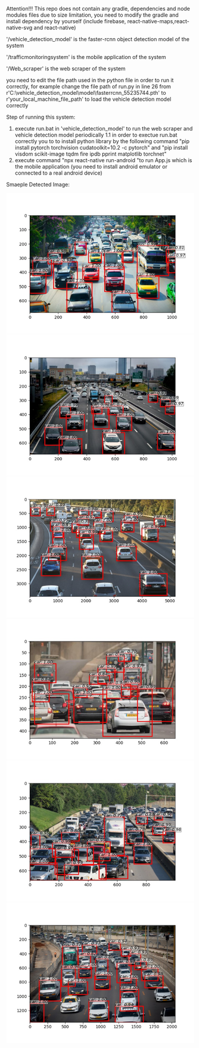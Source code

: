 Attention!!!
This repo does not contain any gradle, dependencies and node modules files due to size limitation, you need to modify the gradle and install dependency by yourself (include firebase, react-native-maps,react-native-svg and react-native)

'/vehicle_detection_model' is the faster-rcnn object detection model of the system

'/trafficmonitoringsystem' is the mobile application of the system

'/Web_scraper' is the web scraper of the system

you need to edit the file path used in the python file in order to run it correctly, for example change the file path of run.py in line 26 from r'C:\vehicle_detection_model\model\fasterrcnn_55235744.pth' to r'your_local_machine_file_path' to load the vehicle detection model correctly

Step of running this system:
1. execute run.bat in 'vehicle_detection_model' to run the web scraper and vehicle detection model periodically
	1.1 in order to exectue run.bat correctly you to to install python library by the following command "pip install pytorch torchvision cudatoolkit=10.2 -c pytorch" and "pip install visdom scikit-image tqdm fire ipdb pprint matplotlib torchnet"
2. execute  command "npx react-native run-android "to run App.js which is the mobile application (you need to install android emulator or connected to a real android device)

Smaeple Detected Image:

![img](vehicle_detection_model/imgs/90th_st_detected.jpg)
![img](vehicle_detection_model/imgs/camelback_rd_detected.jpg)
![img](vehicle_detection_model/imgs/glendale_ave_detected.jpg)
![img](vehicle_detection_model/imgs/mcdowell_rd_detected.jpg)
![img](vehicle_detection_model/imgs/northern_ave_detected.jpg)
![img](vehicle_detection_model/imgs/via_de_ventura_detected.jpg)
